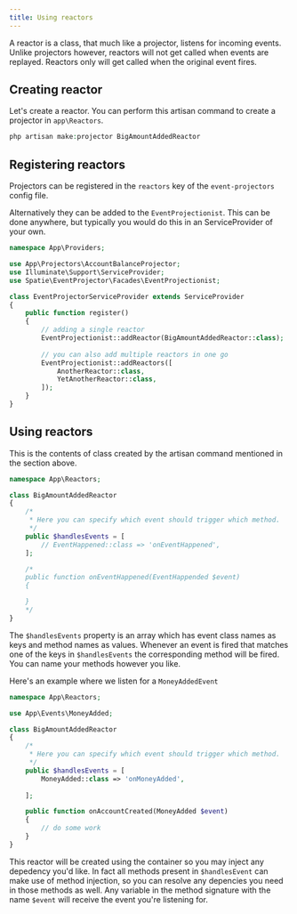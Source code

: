 ```yaml
---
title: Using reactors
---
```


A reactor is a class, that much like a projector, listens for incoming events. Unlike projectors however, reactors will not get called when events are replayed. Reactors only will get called when the original event fires.

## Creating reactor

Let's create a reactor. You can perform this artisan command to create a projector in `app\Reactors`.

```php
php artisan make:projector BigAmountAddedReactor
```

## Registering reactors

Projectors can be registered in the `reactors` key of the `event-projectors` config file.

Alternatively they can be added to the `EventProjectionist`. This can be done anywhere, but typically you would do this in an ServiceProvider of your own.

```php
namespace App\Providers;

use App\Projectors\AccountBalanceProjector;
use Illuminate\Support\ServiceProvider;
use Spatie\EventProjector\Facades\EventProjectionist;

class EventProjectorServiceProvider extends ServiceProvider
{
    public function register()
    {
        // adding a single reactor
        EventProjectionist::addReactor(BigAmountAddedReactor::class);
        
        // you can also add multiple reactors in one go
        EventProjectionist::addReactors([
            AnotherReactor::class,
            YetAnotherReactor::class,
        ]);
    }
}
```

## Using reactors

This is the contents of class created by the artisan command mentioned in the section above.

```php
namespace App\Reactors;

class BigAmountAddedReactor
{
    /*
     * Here you can specify which event should trigger which method.
     */
    public $handlesEvents = [
        // EventHappened::class => 'onEventHappened',
    ];

    /*
    public function onEventHappened(EventHappended $event)
    {

    }
    */
}
```

The `$handlesEvents` property is an array which has event class names as keys and method names as values. Whenever an event is fired that matches one of the keys in `$handlesEvents` the corresponding method will be fired. You can name your methods however you like.

Here's an example where we listen for a `MoneyAddedEvent`

```php
namespace App\Reactors;

use App\Events\MoneyAdded;

class BigAmountAddedReactor
{    
    /*
     * Here you can specify which event should trigger which method.
     */
    public $handlesEvents = [
        MoneyAdded::class => 'onMoneyAdded',
      
    ];

    public function onAccountCreated(MoneyAdded $event)
    {
        // do some work
    }
}
```

This reactor will be created using the container so you may inject any depedency you'd like. In fact all methods present in `$handlesEvent` can make use of method injection, so you can resolve any depencies you need in those methods as well. Any variable in the method signature with the name `$event` will receive the event you're listening for.
